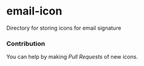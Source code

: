 # email-icon
Directory for storing icons for email signature

### Contribution

You can help by making *Pull Requests* of new icons.
